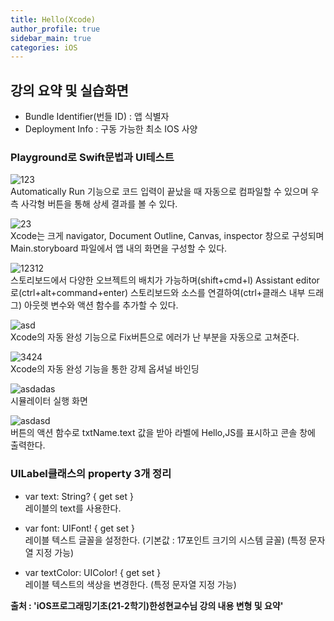 ```yaml
---
title: Hello(Xcode)
author_profile: true
sidebar_main: true
categories: iOS
---
```


## 강의 요약 및 실습화면
- Bundle Identifier(번들 ID) : 앱 식별자   
- Deployment Info : 구동 가능한 최소 IOS 사양       
### Playground로 Swift문법과 UI테스트      
![123](https://user-images.githubusercontent.com/90169862/140778559-22eb91b1-47ba-4fa4-a419-19bea88abb47.JPG)      
Automatically Run 기능으로 코드 입력이 끝났을 때 자동으로 컴파일할 수 있으며  우측 사각형 버튼을 통해 상세 결과를 볼 수 있다.  

![23](https://user-images.githubusercontent.com/90169862/140778722-80045463-aa40-481a-a12e-5df8b31d2e6d.JPG)    
Xcode는 크게 navigator, Document Outline, Canvas, inspector 창으로 구성되며 Main.storyboard 파일에서 앱 내의 화면을 구성할 수 있다.  
  
![12312](https://user-images.githubusercontent.com/90169862/140779019-b20364cf-3304-4803-9e35-fdf6f014d3d8.JPG)    
스토리보드에서 다양한 오브젝트의 배치가 가능하며(shift+cmd+l) Assistant editor로(ctrl+alt+command+enter) 스토리보드와 소스를 연결하여(ctrl+클래스 내부 드래그) 아웃렛 변수와 액션 함수를 추가할 수 있다.   
 
![asd](https://user-images.githubusercontent.com/90169862/140779141-c078626f-3c47-43b9-8e4b-400d06498030.JPG)    
Xcode의 자동 완성 기능으로 Fix버튼으로 에러가 난 부분을 자동으로 고쳐준다.  
  
![3424](https://user-images.githubusercontent.com/90169862/140779351-3d707d95-da10-4c69-898f-012e8adb5b65.JPG)  
Xcode의 자동 완성 기능을 통한 강제 옵셔널 바인딩    
  
![asdadas](https://user-images.githubusercontent.com/90169862/140779412-36f41d2f-6f77-4fb3-b7bb-035a9fd1d2fd.JPG)    
시뮬레이터 실행 화면  
  
![asdasd](https://user-images.githubusercontent.com/90169862/140779488-884f4903-a692-4c3f-8258-78a3794a463e.JPG)    
버튼의 액션 함수로 txtName.text 값을 받아 라벨에 Hello,JS를 표시하고 콘솔 창에 출력한다.   
  

### UILabel클래스의 property 3개 정리  
- var text: String? { get set }        
레이블의 text를 사용한다.    

- var font: UIFont! { get set }        
레이블 텍스트 글꼴을 설정한다. (기본값 : 17포인트 크기의 시스템 글꼴) (특정 문자열 지정 가능)  

- var textColor: UIColor! { get set }    
레이블 텍스트의 색상을 변경한다. (특정 문자열 지정 가능)  
  
__출처 : 'iOS프로그래밍기초(21-2학기)한성현교수님 강의 내용 변형 및 요약'__    
